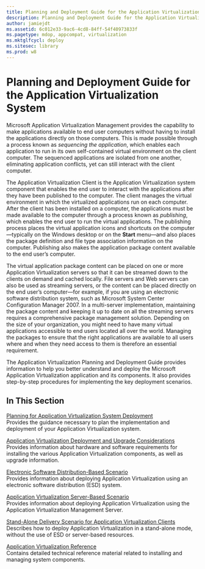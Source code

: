 ```yaml
---
title: Planning and Deployment Guide for the Application Virtualization System
description: Planning and Deployment Guide for the Application Virtualization System
author: jamiejdt
ms.assetid: 6c012e33-9ac6-4cd8-84ff-54f40973833f
ms.pagetype: mdop, appcompat, virtualization
ms.mktglfcycl: deploy
ms.sitesec: library
ms.prod: w8
---
```



# Planning and Deployment Guide for the Application Virtualization System


Microsoft Application Virtualization Management provides the capability to make applications available to end user computers without having to install the applications directly on those computers. This is made possible through a process known as *sequencing the application*, which enables each application to run in its own self-contained virtual environment on the client computer. The sequenced applications are isolated from one another, eliminating application conflicts, yet can still interact with the client computer.

The Application Virtualization Client is the Application Virtualization system component that enables the end user to interact with the applications after they have been published to the computer. The client manages the virtual environment in which the virtualized applications run on each computer. After the client has been installed on a computer, the applications must be made available to the computer through a process known as *publishing*, which enables the end user to run the virtual applications. The publishing process places the virtual application icons and shortcuts on the computer—typically on the Windows desktop or on the **Start** menu—and also places the package definition and file type association information on the computer. Publishing also makes the application package content available to the end user’s computer.

The virtual application package content can be placed on one or more Application Virtualization servers so that it can be streamed down to the clients on demand and cached locally. File servers and Web servers can also be used as streaming servers, or the content can be placed directly on the end user’s computer—for example, if you are using an electronic software distribution system, such as Microsoft System Center Configuration Manager 2007. In a multi-server implementation, maintaining the package content and keeping it up to date on all the streaming servers requires a comprehensive package management solution. Depending on the size of your organization, you might need to have many virtual applications accessible to end users located all over the world. Managing the packages to ensure that the right applications are available to all users where and when they need access to them is therefore an essential requirement.

The Application Virtualization Planning and Deployment Guide provides information to help you better understand and deploy the Microsoft Application Virtualization application and its components. It also provides step-by-step procedures for implementing the key deployment scenarios.

## In This Section


<a href="" id="planning-for-application-virtualization-system-deployment"></a>[Planning for Application Virtualization System Deployment](planning-for-application-virtualization-system-deployment.md)  
Provides the guidance necessary to plan the implementation and deployment of your Application Virtualization system.

<a href="" id="application-virtualization-deployment-and-upgrade-considerations"></a>[Application Virtualization Deployment and Upgrade Considerations](application-virtualization-deployment-and-upgrade-considerations.md)  
Provides information about hardware and software requirements for installing the various Application Virtualization components, as well as upgrade information.

<a href="" id="electronic-software-distribution-based-scenario"></a>[Electronic Software Distribution-Based Scenario](electronic-software-distribution-based-scenario.md)  
Provides information about deploying Application Virtualization using an electronic software distribution (ESD) system.

<a href="" id="application-virtualization-server-based-scenario"></a>[Application Virtualization Server-Based Scenario](application-virtualization-server-based-scenario.md)  
Provides information about deploying Application Virtualization using the Application Virtualization Management Server.

<a href="" id="stand-alone-delivery-scenario-for-application-virtualization-clients"></a>[Stand-Alone Delivery Scenario for Application Virtualization Clients](stand-alone-delivery-scenario-for-application-virtualization-clients.md)  
Describes how to deploy Application Virtualization in a stand-alone mode, without the use of ESD or server-based resources.

<a href="" id="application-virtualization-reference"></a>[Application Virtualization Reference](application-virtualization-reference.md)  
Contains detailed technical reference material related to installing and managing system components.

 

 





